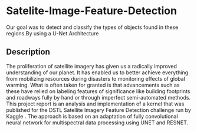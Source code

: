 # Satelite-Image-Feature-Detection
Our goal was to detect and classify the types of objects found in these regions.By using a U-Net Architecture

## Description
The proliferation of satellite imagery has given us a radically improved understanding of our planet. It has enabled us to better achieve everything from mobilizing resources during disasters to monitoring effects of global warming. What is often taken for granted is that advancements such as these have relied on labeling features of significance like building footprints and roadways fully by hand or through imperfect semi-automated methods. This project report is an analysis and implementation of a kernel that was published for the DSTL Satellite Imagery Feature Detection challenge run by Kaggle . The approach is based on an adaptation of fully convolutional neural network for multispectral data processing using UNET and RESNET.
